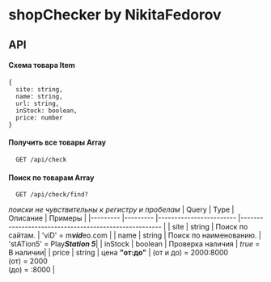 # shopChecker by NikitaFedorov
## API

#### Схема товара Item
```code
{
  site: string,
  name: string,
  url: string,
  inStock: boolean,
  price: number
}
```

#### Получить все товары Array<Item>

```
  GET /api/check
```

#### Поиск по товарам Array<Item>

```
  GET /api/check/find?
```
_поиски не чувствительны к регистру и пробелам_
| Query   	| Type    	| Описание               	| Примеры                                              	|
|---------	|---------	|------------------------	|------------------------------------------------------	|
| site    	| string  	| Поиск по сайтам.       	| 'viD' = m***vid***eo.com           |
| name    	| string  	| Поиск по наименованию. 	| 'stATion5' = Play***Station 5***|
| inStock 	| boolean 	| Проверка наличия       	| *true* = В наличии|
| price   	| string  	| цена **"от:до"**        | (от и до) = 2000:8000<br>(от) = 2000<br>(до) = :8000 	|
